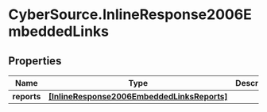 # CyberSource.InlineResponse2006EmbeddedLinks

## Properties
Name | Type | Description | Notes
------------ | ------------- | ------------- | -------------
**reports** | [**[InlineResponse2006EmbeddedLinksReports]**](InlineResponse2006EmbeddedLinksReports.md) |  | [optional] 


